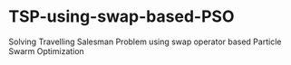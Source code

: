 # TSP-using-swap-based-PSO
Solving Travelling Salesman Problem using swap operator based Particle Swarm Optimization

